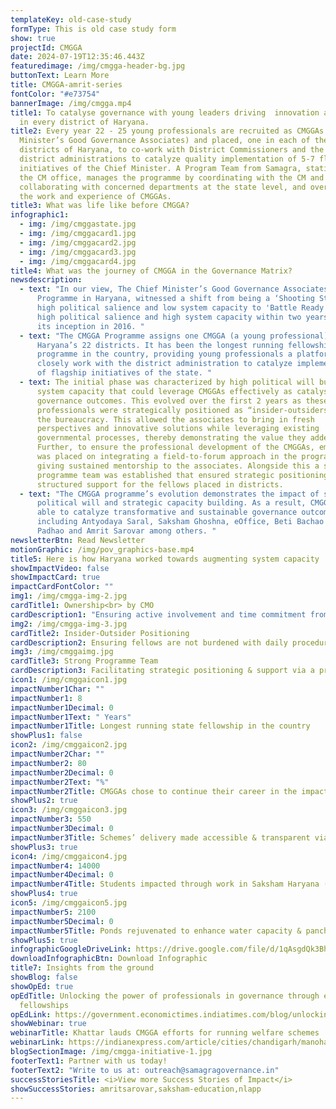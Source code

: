 ```yaml
---
templateKey: old-case-study
formType: This is old case study form
show: true
projectId: CMGGA
date: 2024-07-19T12:35:46.443Z
featuredimage: /img/cmgga-header-bg.jpg
buttonText: Learn More
title: CMGGA-amrit-series
fontColor: "#e73754"
bannerImage: /img/cmgga.mp4
title1: To catalyse governance with young leaders driving  innovation and impact
  in every district of Haryana.
title2: Every year 22 - 25 young professionals are recruited as CMGGAs (Chief
  Minister’s Good Governance Associates) and placed, one in each of the 22
  districts of Haryana, to co-work with District Commissioners and the larger
  district administrations to catalyze quality implementation of 5-7 flagship
  initiatives of the Chief Minister. A Program Team from Samagra, stationed in
  the CM office, manages the programme by coordinating with the CM and his team,
  collaborating with concerned departments at the state level, and overseeing
  the work and experience of CMGGAs.
title3: What was life like before CMGGA?
infographic1:
  - img: /img/cmggastate.jpg
  - img: /img/cmggacard1.jpg
  - img: /img/cmggacard2.jpg
  - img: /img/cmggacard3.jpg
  - img: /img/cmggacard4.jpg
title4: What was the journey of CMGGA in the Governance Matrix?
newsdescription:
  - text: "In our view, The Chief Minister’s Good Governance Associates (CMGGA)
      Programme in Haryana, witnessed a shift from being a ‘Shooting Star’ with
      high political salience and low system capacity to 'Battle Ready' with
      high political salience and high system capacity within two years since
      its inception in 2016. "
  - text: "The CMGGA Programme assigns one CMGGA (a young professional) to each of
      Haryana’s 22 districts. It has been the longest running fellowship
      programme in the country, providing young professionals a platform to
      closely work with the district administration to catalyze implementation
      of flagship initiatives of the state. "
  - text: The initial phase was characterized by high political will but limited
      system capacity that could leverage CMGGAs effectively as catalysts for
      governance outcomes. This evolved over the first 2 years as these young
      professionals were strategically positioned as “insider-outsiders” within
      the bureaucracy. This allowed the associates to bring in fresh
      perspectives and innovative solutions while leveraging existing
      governmental processes, thereby demonstrating the value they added.
      Further, to ensure the professional development of the CMGGAs, emphasis
      was placed on integrating a field-to-forum approach in the programme while
      giving sustained mentorship to the associates. Alongside this a strong
      programme team was established that ensured strategic positioning and
      structured support for the fellows placed in districts.
  - text: "The CMGGA programme’s evolution demonstrates the impact of sustained
      political will and strategic capacity building. As a result, CMGGAs were
      able to catalyze transformative and sustainable governance outcomes
      including Antyodaya Saral, Saksham Ghoshna, eOffice, Beti Bachao Beti
      Padhao and Amrit Sarovar among others. "
newsletterBtn: Read Newsletter
motionGraphic: /img/pov_graphics-base.mp4
title5: Here is how Haryana worked towards augmenting system capacity
showImpactVideo: false
showImpactCard: true
impactCardFontColor: ""
img1: /img/cmgga-img-2.jpg
cardTitle1: Ownership<br> by CMO
cardDescription1: "Ensuring active involvement and time commitment from CMO "
img2: /img/cmgga-img-3.jpg
cardTitle2: Insider-Outsider Positioning
cardDescription2: Ensuring fellows are not burdened with daily procedures of governance
img3: /img/cmggaimg.jpg
cardTitle3: Strong Programme Team
cardDescription3: Facilitating strategic positioning & support via a programme office
icon1: /img/cmggaicon1.jpg
impactNumber1Char: ""
impactNumber1: 8
impactNumber1Decimal: 0
impactNumber1Text: " Years"
impactNumber1Title: Longest running state fellowship in the country
showPlus1: false
icon2: /img/cmggaicon2.jpg
impactNumber2Char: ""
impactNumber2: 80
impactNumber2Decimal: 0
impactNumber2Text: "%"
impactNumber2Title: CMGGAs chose to continue their career in the impact space
showPlus2: true
icon3: /img/cmggaicon3.jpg
impactNumber3: 550
impactNumber3Decimal: 0
impactNumber3Title: Schemes’ delivery made accessible & transparent via Saral Kendra & Portal
showPlus3: true
icon4: /img/cmggaicon4.jpg
impactNumber4: 14000
impactNumber4Decimal: 0
impactNumber4Title: Students impacted through work in Saksham Haryana (Education)
showPlus4: true
icon5: /img/cmggaicon5.jpg
impactNumber5: 2100
impactNumber5Decimal: 0
impactNumber5Title: Ponds rejuvenated to enhance water capacity & panchayat income
showPlus5: true
infographicGoogleDriveLink: https://drive.google.com/file/d/1qAsgdQk3BhQBs3sJIVse3TayznDwIwuh/view?usp=sharing
downloadInfographicBtn: Download Infographic
title7: Insights from the ground
showBlog: false
showOpEd: true
opEdTitle: Unlocking the power of professionals in governance through effective
  fellowships
opEdLink: https://government.economictimes.indiatimes.com/blog/unlocking-the-power-of-professionals-in-governance-through-effective-fellowships/101060442
showWebinar: true
webinarTitle: Khattar lauds CMGGA efforts for running welfare schemes
webinarLink: https://indianexpress.com/article/cities/chandigarh/manohar-lal-khattar-lauds-cmgga-efforts-for-running-welfare-schemes-8062951/
blogSectionImage: /img/cmgga-initiative-1.jpg
footerText1: Partner with us today!
footerText2: "Write to us at: outreach@samagragovernance.in"
successStoriesTitle: <i>View more Success Stories of Impact</i>
showSuccessStories: amritsarovar,saksham-education,nlapp
---
```

